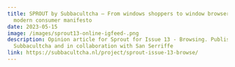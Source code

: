 ```yaml
---
title: SPROUT by Subbacultcha — From windows shoppers to window browsers – a
  modern consumer manifesto
date: 2023-05-15
image: /images/sprout13-online-igfeed-.png
description: Opinion article for Sprout for Issue 13 - Browsing. Published by
  Subbacultcha and in collaboration with San Serriffe
link: https://subbacultcha.nl/project/sprout-issue-13-browse/
---
```

